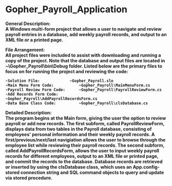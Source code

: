 # Gopher_Payroll_Application

<b>General Description:<b><br>
A Windows multi-form project that allows a user to navigate and review payroll entries in a database, add weekly payroll records, 
and output to an XML file or a printed page. 

<b>File Arrangement:<b><br>
All project files were included to assist with downloading and running a copy of the project.  Note that the database and output 
files are located in ~\Gopher_Payroll\bin\Debug folder.  Listed below are the primary files to focus on for running the project 
and reviewing the code:
	
	-Solution File: 			~Gopher_Payroll.sln
	-Main Menu Form Code:			~Gopher_Payroll\MainMenuForm.cs
	-Payroll Review Form Code:		~Gopher_Payroll\PayrollReviewForm.cs
	-Add Records Form Code:			~Gopher_Payroll\AddPayrollRecordsForm.cs
	-Data Base Class Code:			~Gopher_Payroll\clsDatabase.cs

<b>Detailed Description:</b><br>
The program begins at the Main form, giving the user the option to review payroll or add new records.  The first subform, called PayrollReviewForm, displays data from two tables in the Payroll database, consisting of employees' personal information and their weekly payroll records.  A first/previous/next/last navigiation allows the user to browse through the employee list while reviewing their payroll records.  The second subform, called AddPayrollRecordsForm, allows the user to input weekly payroll records for different employees, output to an XML file or printed page, and commit the records to the database. Database records are retrieved or inserted by using the clsDatabase class, which uses an App.config-stored connection string and SQL command objects to query and update via stored procedure.  

